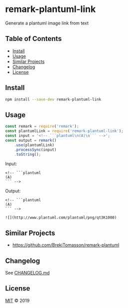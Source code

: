 # remark-plantuml-link

Generate a plantuml image link from text

## Table of Contents

-   [Install](#install)
-   [Usage](#usage)
-   [Similar Projects](#similar-projects)
-   [Changelog](#changelog)
-   [License](#license)

## Install

```sh
npm install --save-dev remark-plantuml-link
```

## Usage

````javascript
const remark = require('remark');
const plantumlLink = require('remark-plantuml-link');
const input = '<!-- ```plantuml\n(A)\n``` -->';
const output = remark()
    .use(plantumlLink)
    .processSync(input)
    .toString();
````

Input:

    <!-- ```plantuml
    (A)
    ``` -->

Output:

    <!-- ```plantuml
    (A)
    ``` -->

    ![](http://www.plantuml.com/plantuml/png/qt3K1000)

## Similar Projects

-   <https://github.com/BrekiTomasson/remark-plantuml>

## Changelog

See [CHANGELOG.md](CHANGELOG.md)

## License

[MIT](LICENSE) © 2019
